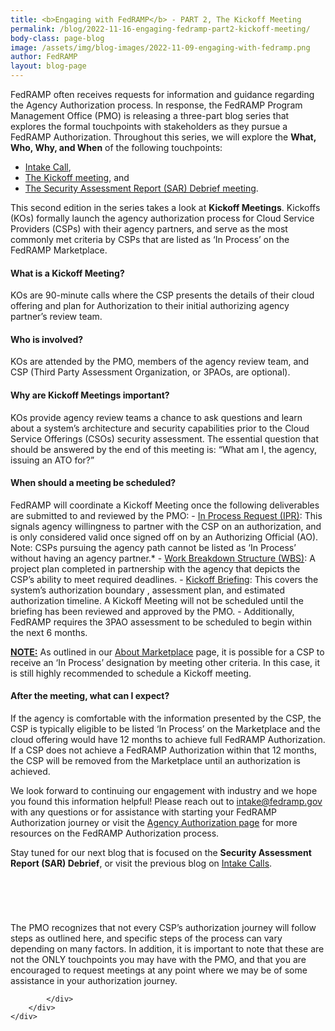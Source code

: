 ```yaml
---
title: <b>Engaging with FedRAMP</b> - PART 2, The Kickoff Meeting
permalink: /blog/2022-11-16-engaging-fedramp-part2-kickoff-meeting/
body-class: page-blog
image: /assets/img/blog-images/2022-11-09-engaging-with-fedramp.png
author: FedRAMP
layout: blog-page
---
```

FedRAMP often receives requests for information and guidance regarding the Agency Authorization process. In response, the FedRAMP Program Management Office (PMO) is releasing a three-part blog series that explores the formal touchpoints with stakeholders as they pursue a FedRAMP Authorization. Throughout this series, we will explore the <b>What, Who, Why, and When</b> of the following touchpoints:
- <a href="https://www.fedramp.gov/blog/2022-11-09-engaging-fedramp-part1-intake/" target="_blank" rel="noopener noreferrer">Intake Call</a>,
- <a href="https://www.fedramp.gov/blog/2022-11-16-engaging-fedramp-part2-kickoff-meeting/" target="_blank" rel="noopener noreferrer">The Kickoff meeting</a>, and
- <a href="https://www.fedramp.gov/blog/2022-11-29-engaging-fedramp-part3-sar-debrief/" target="_blank" rel="noopener noreferrer">The Security Assessment Report (SAR) Debrief meeting</a>.
  
This second edition in the series takes a look at <b>Kickoff Meetings</b>. Kickoffs (KOs) formally launch the agency authorization process for Cloud Service Providers (CSPs) with their agency partners, and serve as the most commonly met criteria by CSPs that are listed as ‘In Process’ on the FedRAMP Marketplace.

<h4>What is a Kickoff Meeting?</h4>
KOs are 90-minute calls where the CSP presents the details of their cloud offering and plan for Authorization to their initial authorizing agency partner’s review team.
<h4>Who is involved?</h4>
KOs are attended by the PMO, members of the agency review team, and CSP (Third Party Assessment Organization, or 3PAOs, are optional).
<h4>Why are Kickoff Meetings important?</h4>
KOs provide agency review teams a chance to ask questions and learn about a system’s architecture and security capabilities prior to the Cloud Service Offerings (CSOs) security assessment. The essential question that should be answered by the end of this meeting is: “What am I, the agency, issuing an ATO for?”
<h4>When should a meeting be scheduled?</h4>
FedRAMP will coordinate a Kickoff Meeting once the following deliverables are submitted to and reviewed by the PMO:
- <a href="https://fedramp.gov/assets/resources/templates/FedRAMP-Agency-Authorization-In-Process-Request-Template.docx" target="_blank" rel="noopener noreferrer">In Process Request (IPR)</a>: This signals agency willingness to partner with the CSP on an authorization, and is only considered valid once signed off on by an Authorizing Official (AO). Note: CSPs pursuing the agency path cannot be listed as ‘In Process’ without having an agency partner.*
- <a href="https://www.fedramp.gov/assets/resources/templates/FedRAMP-Agency-Authorization-WBS-Template.xlsx" target="_blank" rel="noopener noreferrer">Work Breakdown Structure (WBS)</a>: A project plan completed in partnership with the agency that depicts the CSP’s ability to meet required deadlines.
- <a href="https://www.fedramp.gov/assets/resources/templates/FedRAMP-Agency-Authorization-Kickoff-Architecture-Briefing-Guidance.pdf" target="_blank" rel="noopener noreferrer">Kickoff Briefing</a>: This covers the system’s authorization boundary , assessment plan, and estimated authorization timeline. A Kickoff Meeting will not be scheduled until the briefing has been reviewed and approved by the PMO. 
- Additionally, FedRAMP requires the 3PAO assessment to be scheduled to begin within the next 6 months.

<b><u>NOTE:</u></b> As outlined in our <a href="https://www.fedramp.gov/about-marketplace/" target="_blank" rel="noopener noreferrer">About Marketplace</a> page, it is possible for a  CSP to receive an ‘In Process’ designation by meeting other criteria. In this case, it is still highly recommended to schedule a Kickoff meeting.
 
<h4>After the meeting, what can I expect?</h4>
If the agency is comfortable with the information presented by the CSP, the CSP is typically eligible to be listed ‘In Process’ on the Marketplace and the cloud offering would  have 12 months to achieve full FedRAMP Authorization. If a CSP does not achieve a FedRAMP Authorization within that 12 months, the CSP will be removed from the Marketplace until an authorization is achieved.

We look forward to continuing our engagement with industry and we hope you found this information helpful! Please reach out to <a href="mailto:intake@fedramp.gov">intake@fedramp.gov</a> with any questions or for assistance with starting your FedRAMP Authorization journey or visit the <a href="https://www.fedramp.gov/agency-authorization/" target="_blank" rel="noopener noreferrer">Agency Authorization page</a> for more resources on the FedRAMP Authorization process. 

Stay tuned for our next blog that is focused on the <b>Security Assessment Report (SAR) Debrief</b>, or visit the previous blog on <a href="https://www.fedramp.gov/blog/2022-11-09-engaging-fedramp-part1-intake/" target="_blank" rel="noopener noreferrer">Intake Calls</a>.

<section class="fedramp-page-container lightest-gray-bkg" style="margin-top:40px">
	<div class="grid-container " style="padding: 2rem 0" >
		<div class="full-row grid-row">
			<div class="full-col desktop:grid-col-12">
<p>The PMO recognizes that not every CSP’s authorization journey will follow steps as outlined here, and specific steps of the process can vary depending on many factors. In addition, it is important to note that these are not the ONLY touchpoints you may have with the PMO, and that you are encouraged to request meetings at any point where we may be of some assistance in your authorization journey.</p>


			</div>
		</div>
	</div>
</section>
